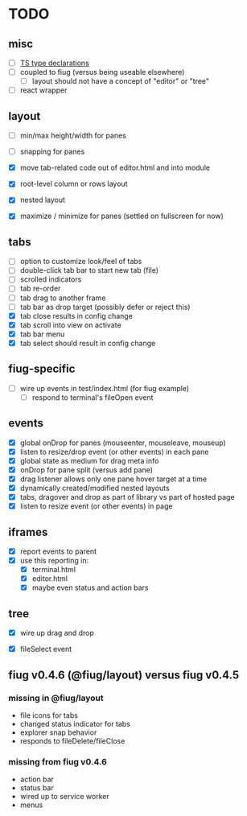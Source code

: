 # TODO

## misc 
- [ ] [TS type declarations](https://www.typescriptlang.org/docs/handbook/declaration-files/publishing.html#including-declarations-in-your-npm-package)
- [ ] coupled to fiug (versus being useable elsewhere)
	- [ ] layout should not have a concept of "editor" or "tree"
- [ ] react wrapper

## layout
- [ ] min/max height/width for panes
- [ ] snapping for panes
- [X] move tab-related code out of editor.html and into module
- [X] root-level column or rows layout
- [X] nested layout
- [X] maximize / minimize for panes (settled on fullscreen for now)


## tabs
- [ ] option to customize look/feel of tabs
- [ ] double-click tab bar to start new tab (file)
- [ ] scrolled indicators
- [ ] tab re-order
- [ ] tab drag to another frame
- [ ] tab bar as drop target (possibly defer or reject this)
- [X] tab close results in config change
- [X] tab scroll into view on activate
- [X] tab bar menu
- [X] tab select should result in config change

## fiug-specific
- [ ] wire up events in test/index.html (for fiug example)
	- [ ] respond to terminal's fileOpen event

## events
- [X] global onDrop for panes (mouseenter, mouseleave, mouseup)
- [X] listen to resize/drop event (or other events) in each pane
- [X] global state as medium for drag meta info
- [X] onDrop for pane split (versus add pane)
- [X] drag listener allows only one pane hover target at a time
- [X] dynamically created/modified nested layouts
- [X] tabs, dragover and drop as part of library vs part of hosted page
- [X] listen to resize event (or other events) in page

## iframes
- [X] report events to parent
- [X] use this reporting in:
	- [X] terminal.html
	- [X] editor.html
	- [X] maybe even status and action bars

## tree
- [X] wire up drag and drop
- [X] fileSelect event


## fiug v0.4.6 (@fiug/layout) versus fiug v0.4.5

### missing in @fiug/layout
- file icons for tabs
- changed status indicator for tabs
- explorer snap behavior
- responds to fileDelete/fileClose

### missing from fiug v0.4.6
- action bar
- status bar
- wired up to service worker
- menus
